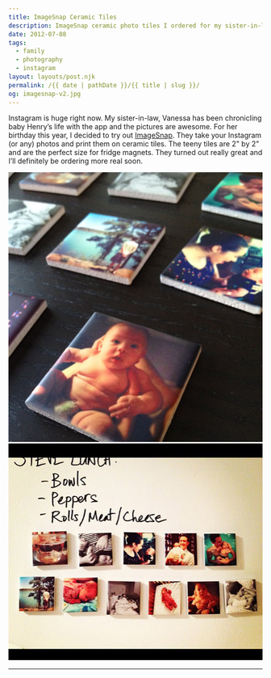```yaml
---
title: ImageSnap Ceramic Tiles
description: ImageSnap ceramic photo tiles I ordered for my sister-in-law.
date: 2012-07-08
tags: 
  - family
  - photography
  - instagram
layout: layouts/post.njk
permalink: /{{ date | pathDate }}/{{ title | slug }}/
og: imagesnap-v2.jpg
---
```


Instagram is huge right now. My sister-in-law, Vanessa has been chronicling baby Henry’s life with the app and the pictures are awesome. For her birthday this year, I decided to try out [ImageSnap](https://www.imagesnap.com/). They take your Instagram (or any) photos and print them on ceramic tiles. The teeny tiles are 2" by 2" and are the perfect size for fridge magnets. They turned out really great and I’ll definitely be ordering more real soon.

![](/img/imagesnap-v2.jpg)![](/img/imagesnap-v3.jpg)

---
